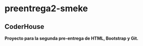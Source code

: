 # preentrega2-smeke

## CoderHouse

**Proyecto para la segunda pre-entrega de HTML, Bootstrap y Git.**
